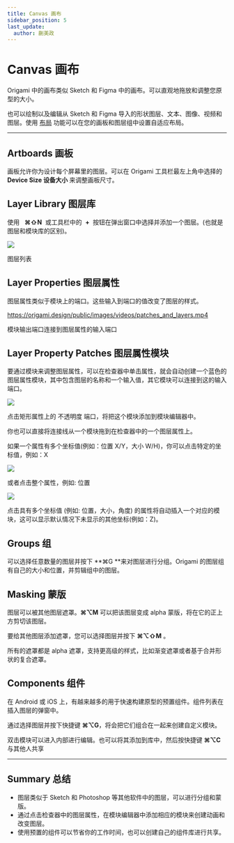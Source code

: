 ```yaml
---
title: Canvas 画布
sidebar_position: 5
last_update:
  author: 蒯美政
---
```


# Canvas 画布

Origami 中的画布类似 Sketch 和 Figma 中的画布。可以直观地拖放和调整您原型的大小。

也可以绘制以及编辑从 Sketch 和 Figma 导入的形状图层、文本、图像、视频和图层。使用 [布局](./Layout.md) 功能可以在您的画板和图层组中设置自适应布局。

---

## Artboards 画板

画板允许你为设计每个屏幕里的图层。可以在 Origami 工具栏最左上角中选择的 **Device Size 设备大小** 来调整画板尺寸。

## Layer Library 图层库

使用 &nbsp; **⌘⇧N** &nbsp;或工具栏中的&nbsp; **+** &nbsp;按钮在弹出窗口中选择并添加一个图层。(也就是图层和模块库的区别)。

![](https://origami.design/public/images/documentation/layer_library.png)

图层列表

## Layer Properties 图层属性

图层属性类似于模块上的端口。这些输入到端口的值改变了图层的样式。

https://origami.design/public/images/videos/patches_and_layers.mp4

模块输出端口连接到图层属性的输入端口

## Layer Property Patches 图层属性模块

要通过模块来调整图层属性，可以在检查器中单击属性，就会自动创建一个蓝色的图层属性模块，其中包含图层的名称和一个输入值，其它模块可以连接到这的输入端口。

![](@site/static/img/docs/Canvas/canvas-2.png)

点击矩形属性上的 不透明度 端口，将把这个模块添加到模块编辑器中。

你也可以直接将连接线从一个模块拖到在检查器中的一个图层属性上。

如果一个属性有多个坐标值(例如：位置 X/Y，大小 W/H)，你可以点击特定的坐标值，例如：X

![](@site/static/img/docs/Canvas/canvas-3.png)

或者点击整个属性，例如: 位置

![](@site/static/img/docs/Canvas/canvas-4.png)

点击具有多个坐标值 (例如: 位置，大小，角度) 的属性将自动插入一个对应的模块，这可以显示默认情况下未显示的其他坐标(例如：Z)。

## Groups 组

可以选择任意数量的图层并按下 **⌘G **来对图层进行分组。Origami 的图层组有自己的大小和位置，并剪辑组中的图层。

## Masking 蒙版

图层可以被其他图层遮罩。**⌘⌥M** 可以把该图层变成 alpha 蒙版，将在它的正上方剪切该图层。

要给其他图层添加遮罩，您可以选择图层并按下 **⌘⌥⇧M** 。

所有的遮罩都是 alpha 遮罩，支持更高级的样式，比如渐变遮罩或者基于合并形状的复合遮罩。

## Components 组件

在 Android 或 iOS 上，有越来越多的用于快速构建原型的预置组件。组件列表在插入图层的弹窗中。

通过选择图层并按下快捷键 **⌘⌥G**，将会把它们组合在一起来创建自定义模块。

双击模块可以进入内部进行编辑。也可以将其添加到库中，然后按快捷键 **⌘⌥C** 与其他人共享

---

## Summary 总结

- 图层类似于 Sketch 和 Photoshop 等其他软件中的图层，可以进行分组和蒙版。
- 通过点击检查器中的图层属性，在模块编辑器中添加相应的模块来创建动画和改变图层。
- 使用预置的组件可以节省你的工作时间，也可以创建自己的组件库进行共享。
